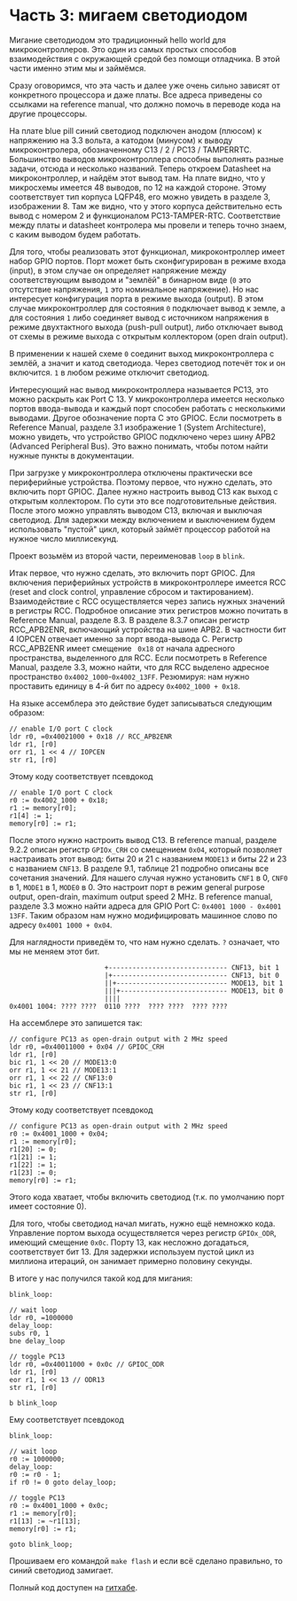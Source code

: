 # Часть 3: мигаем светодиодом

Мигание светодиодом это традиционный hello world для микроконтроллеров. Это один
из самых простых способов взаимодействия с окружающей средой без помощи
отладчика. В этой части именно этим мы и займёмся.

Сразу оговоримся, что эта часть и далее уже очень сильно зависят от конкретного
процессора и даже платы. Все адреса приведены со ссылками на reference manual,
что должно помочь в переводе кода на другие процессоры.

На плате blue pill синий светодиод подключен анодом (плюсом) к напряжению на 3.3
вольта, а катодом (минусом) к выводу микроконтролера, обозначенному C13 / 2 /
PC13 / TAMPERRTC. Большинство выводов микроконтроллера способны выполнять разные
задачи, отсюда и несколько названий. Теперь откроем Datasheet на
микроконтроллер, и найдём этот вывод там. На плате видно, что у микросхемы
имеется 48 выводов, по 12 на каждой стороне. Этому соответствует тип корпуса
LQFP48, его можно увидеть в разделе 3, изображении 8. Там же видно, что у этого
корпуса действительно есть вывод с номером 2 и функционалом PC13-TAMPER-RTC.
Соответствие между платы и datasheet контролера мы провели и теперь точно знаем,
с каким выводом будем работать.

Для того, чтобы реализовать этот функционал, микроконтроллер имеет набор GPIO
портов. Порт может быть сконфигурирован в режиме входа (input), в этом случае он
определяет напряжение между соответствующим выводом и "землёй" в бинарном виде
(`0` это отсутствие напряжения, `1` это номинальное напряжение). Но нас
интересует конфигурация порта в режиме выхода (output). В этом случае
микроконтроллер для состояния `0` подключает вывод к земле, а для состояния `1`
либо соединяет вывод с источником напряжения в режиме двухтактного выхода
(push-pull output), либо отключает вывод от схемы в режиме выхода с открытым
коллектором (open drain output).

В применении к нашей схеме `0` соединит выход микроконтроллера с землёй, а
значит и катод светодиода. Через светодиод потечёт ток и он включится. `1` в
любом режиме отключит светодиод.

Интересующий нас вывод микроконтроллера называется PC13, это можно раскрыть как
Port C 13. У микроконтроллера имеется несколько портов ввода-вывода и каждый
порт способен работать с несколькими выводами. Другое обозначение порта C это
GPIOC. Если посмотреть в Reference Manual, разделе 3.1 изображение 1 (System
Architecture), можно увидеть, что устройство GPIOC подключено через шину APB2
(Advanced Peripheral Bus). Это важно понимать, чтобы потом найти нужные пункты в
документации.

При загрузке у микроконтроллера отключены практически все периферийные
устройства. Поэтому первое, что нужно сделать, это включить порт GPIOC. Далее
нужно настроить вывод C13 как выход с открытым коллектором. По сути это все
подготовительные действия. После этого можно управлять выводом C13, включая и
выключая светодиод. Для задержки между включением и выключением будем
использовать "пустой" цикл, который займёт процессор работой на нужное число
миллисекунд.

Проект возьмём из второй части, переименовав `loop` в `blink`.

Итак первое, что нужно сделать, это включить порт GPIOC. Для включения
периферийных устройств в микроконтроллере имеется RCC (reset and clock control,
управление сбросом и тактированием). Взаимодействие с RCC осуществляется через
запись нужных значений в регистры RCC. Подробное описание этих регистров можно
почитать в Reference Manual, разделе 8.3. В разделе 8.3.7 описан регистр
RCC_APB2ENR, включающий устройства на шине APB2. В частности бит 4 IOPCEN
отвечает именно за порт ввода-вывода C. Регистр RCC_APB2ENR имеет смещение
` 0x18` от начала адресного пространства, выделенного для RCC. Если посмотреть в
Reference Manual, разделе 3.3, можно найти, что для RCC выделено адресное
пространство `0x4002_1000`-`0x4002_13FF`. Резюмируя: нам нужно проставить
единицу в 4-й бит по адресу `0x4002_1000 + 0x18`.

На языке ассемблера это действие будет записываться следующим образом:

```
// enable I/O port C clock
ldr r0, =0x40021000 + 0x18 // RCC_APB2ENR
ldr r1, [r0]
orr r1, 1 << 4 // IOPCEN
str r1, [r0]
```

Этому коду соответствует псевдокод

```
// enable I/O port C clock
r0 := 0x4002_1000 + 0x18;
r1 := memory[r0];
r1[4] := 1;
memory[r0] := r1;
```

После этого нужно настроить вывод С13. В reference manual, разделе 9.2.2 описан
регистр `GPIOx_CRH` со смещением `0x04`, который позволяет настраивать этот
вывод: биты 20 и 21 с названием `MODE13` и биты 22 и 23 с названием `CNF13`. В
разделе 9.1, таблице 21 подробно описаны все сочетания значений. Для нашего
случая нужно установить `CNF1` в 0, `CNF0` в 1, `MODE1` в 1, `MODE0` в 0. Это
настроит порт в режим general purpose output, open-drain, maximum output speed 2
MHz. В reference manual, разделе 3.3 можно найти адреса для GPIO Port C:
`0x4001 1000 - 0x4001 13FF`. Таким образом нам нужно модифицировать машинное
слово по адресу `0x4001 1000 + 0x04`.

Для наглядности приведём то, что нам нужно сделать. `?` означает, что мы не
меняем этот бит.

```
                        +------------------------------ CNF13, bit 1
                        |+----------------------------- CNF13, bit 0
                        ||+---------------------------- MODE13, bit 1
                        |||+--------------------------- MODE13, bit 0
                        ||||
0x4001 1004: ???? ????  0110 ????  ???? ????  ???? ????
```

На ассемблере это запишется так:

```
// configure PC13 as open-drain output with 2 MHz speed
ldr r0, =0x40011000 + 0x04 // GPIOC_CRH
ldr r1, [r0]
bic r1, 1 << 20 // MODE13:0
orr r1, 1 << 21 // MODE13:1
orr r1, 1 << 22 // CNF13:0
bic r1, 1 << 23 // CNF13:1
str r1, [r0]
```

Этому коду соответствует псевдокод

```
// configure PC13 as open-drain output with 2 MHz speed
r0 := 0x4001_1000 + 0x04;
r1 := memory[r0];
r1[20] := 0;
r1[21] := 1;
r1[22] := 1;
r1[23] := 0;
memory[r0] := r1;
```

Этого кода хватает, чтобы включить светодиод (т.к. по умолчанию порт имеет
состояние 0).

Для того, чтобы светодиод начал мигать, нужно ещё немножко кода. Управление
портом выхода осуществляется через регистр `GPIOx_ODR`, имеющий смещение `0x0c`.
Порту 13, как несложно догадаться, соответствует бит 13. Для задержки используем
пустой цикл из миллиона итераций, он занимает примерно половину секунды.

В итоге у нас получился такой код для мигания:

```
blink_loop:

// wait loop
ldr r0, =1000000
delay_loop:
subs r0, 1
bne delay_loop

// toggle PC13
ldr r0, =0x40011000 + 0x0c // GPIOC_ODR
ldr r1, [r0]
eor r1, 1 << 13 // ODR13
str r1, [r0]

b blink_loop
```

Ему соответствует псевдокод

```
blink_loop:

// wait loop
r0 := 1000000;
delay_loop:
r0 := r0 - 1;
if r0 != 0 goto delay_loop;

// toggle PC13
r0 := 0x4001_1000 + 0x0c;
r1 := memory[r0];
r1[13] := ~r1[13];
memory[r0] := r1;

goto blink_loop;
```

Прошиваем его командой `make flash` и если всё сделано правильно, то синий
светодиод замигает.

Полный код доступен на
[гитхабе](https://github.com/vbezhenar/stm32-tutorial/blob/main/3-blink).
